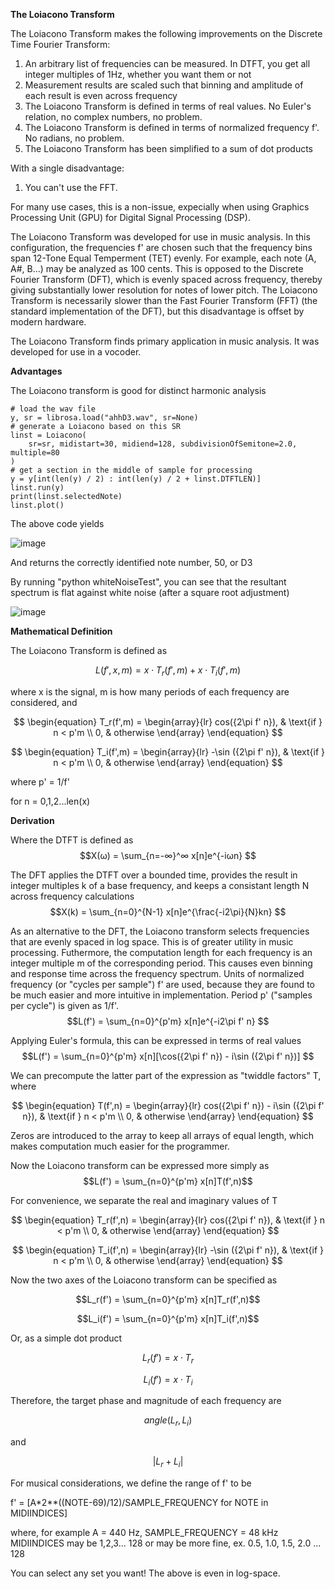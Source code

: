 **The Loiacono Transform**

The Loiacono Transform makes the following improvements on the Discrete Time Fourier Transform:
1. An arbitrary list of frequencies can be measured. In DTFT, you get all integer multiples of 1Hz, whether you want them or not
2. Measurement results are scaled such that binning and amplitude of each result is even across frequency
3. The Loiacono Transform is defined in terms of real values. No Euler's relation, no complex numbers, no problem. 
4. The Loiacono Transform is defined in terms of normalized frequency f'. No radians, no problem. 
5. The Loiacono Transform has been simplified to a sum of dot products

With a single disadvantage:
1. You can't use the FFT. 

For many use cases, this is a non-issue, expecially when using Graphics Processing Unit (GPU) for Digital Signal Processing (DSP). 

The Loiacono Transform was developed for use in music analysis. In this configuration, the frequencies f' are chosen such that the frequency bins span 12-Tone Equal Temperment (TET) evenly. For example, each note (A, A#, B...) may be analyzed as 100 cents. This is opposed to the Discrete Fourier Transform (DFT), which is evenly spaced across frequency, thereby giving substantially lower resolution for notes of lower pitch. The Loiacono Transform is necessarily slower than the Fast Fourier Transform (FFT) (the standard implementation of the DFT), but this disadvantage is offset by modern hardware.

The Loiacono Transform finds primary application in music analysis. It was developed for use in a vocoder. 

**Advantages**

The Loiacono transform is good for distinct harmonic analysis

```
# load the wav file
y, sr = librosa.load("ahhD3.wav", sr=None)
# generate a Loiacono based on this SR
linst = Loiacono(
    sr=sr, midistart=30, midiend=128, subdivisionOfSemitone=2.0, multiple=80
)
# get a section in the middle of sample for processing
y = y[int(len(y) / 2) : int(len(y) / 2 + linst.DTFTLEN)]
linst.run(y)
print(linst.selectedNote)
linst.plot()
```

The above code yields

![image](https://user-images.githubusercontent.com/8158655/203856756-1ff0fe31-5c17-4ce4-b0fb-da9e55a5ffc2.png)

And returns the correctly identified note number, 50, or D3

By running "python whiteNoiseTest", you can see that the resultant spectrum is flat against white noise (after a square root adjustment)

![image](https://user-images.githubusercontent.com/8158655/203856338-a5f5fa8e-e37f-428f-8947-d8e420fcf18e.png)


**Mathematical Definition**

The Loiacono Transform is defined as

$$L(f', x, m) = x \cdot T_r(f', m)  + x \cdot T_i(f', m) $$

where x is the signal, m is how many periods of each frequency are considered, and

$$
\begin{equation}
T_r(f',m) = 
    \begin{array}{lr}
        cos({2\pi f' n}), & \text{if } n < p'm \\
        0, & otherwise
    \end{array}
\end{equation}
$$

$$
\begin{equation}
T_i(f',m) = 
    \begin{array}{lr}
        -\sin ({2\pi f' n}), & \text{if } n < p'm \\
        0, & otherwise
    \end{array}
\end{equation}
$$

where p' = 1/f'

for n = 0,1,2...len(x)

**Derivation** 

Where the DTFT is defined as
$$X(ω) = \sum_{n=-∞}^∞ x[n]e^{-iωn} $$

The DFT applies the DTFT over a bounded time, provides the result in integer multiples k of a base frequency, and keeps a consistant length N across frequency calculations
$$X(k) = \sum_{n=0}^{N-1} x[n]e^{\frac{-i2\pi}{N}kn} $$

As an alternative to the DFT, the Loiacono transform selects frequencies that are evenly spaced in log space. This is of greater utility in music processing. Futhermore, the computation length for each frequency is an integer multiple m of the corresponding period. This causes even binning and response time across the frequency spectrum. Units of normalized frequency (or "cycles per sample") f' are used, because they are found to be much easier and more intuitive in implementation. Period p' ("samples per cycle") is given as 1/f'. 
$$L(f') = \sum_{n=0}^{p'm} x[n]e^{-i2\pi f' n} $$

Applying Euler's formula, this can be expressed in terms of real values
$$L(f') = \sum_{n=0}^{p'm} x[n][\cos({2\pi f' n}) - i\sin ({2\pi f' n})] $$

We can precompute the latter part of the expression as "twiddle factors" T, where 

$$
\begin{equation}
T(f',n) = 
    \begin{array}{lr}
        cos({2\pi f' n}) - i\sin ({2\pi f' n}), & \text{if } n < p'm \\
        0, & otherwise
    \end{array}
\end{equation}
$$

Zeros are introduced to the array to keep all arrays of equal length, which makes computation much easier for the programmer. 

Now the Loiacono transform can be expressed more simply as 
$$L(f') = \sum_{n=0}^{p'm} x[n]T(f',n)$$

For convenience, we separate the real and imaginary values of T

$$
\begin{equation}
T_r(f',n) = 
    \begin{array}{lr}
        cos({2\pi f' n}), & \text{if } n < p'm \\
        0, & otherwise
    \end{array}
\end{equation}
$$

$$
\begin{equation}
T_i(f',n) = 
    \begin{array}{lr}
        -\sin ({2\pi f' n}), & \text{if } n < p'm \\
        0, & otherwise
    \end{array}
\end{equation}
$$

Now the two axes of the Loiacono transform can be specified as

$$L_r(f') = \sum_{n=0}^{p'm} x[n]T_r(f',n)$$

$$L_i(f') = \sum_{n=0}^{p'm} x[n]T_i(f',n)$$

Or, as a simple dot product 

$$L_r(f') = x \cdot T_r $$

$$L_i(f') = x \cdot T_i $$


Therefore, the target phase and magnitude of each frequency are

$$ angle(L_r, L_i) $$ 

and 

$$ |L_r+L_i| $$

For musical considerations, we define the range of f' to be 

f' = [A*2**((NOTE-69)/12)/SAMPLE_FREQUENCY for NOTE in MIDIINDICES]

where, for example A = 440 Hz, SAMPLE_FREQUENCY = 48 kHz
MIDIINDICES may be 
1,2,3... 128
or may be more fine, ex. 
0.5, 1.0, 1.5, 2.0 ... 128

You can select any set you want! The above is even in log-space. 
